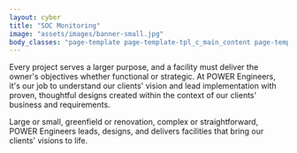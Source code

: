 ```yaml
---
layout: cyber
title: "SOC Monitoring"
image: "assets/images/banner-small.jpg"
body_classes: "page-template page-template-tpl_c_main_content page-template-tpl_c_main_content-php page page-id-186 page-parent page-child parent-pageid-10"
---
```


Every project serves a larger purpose, and a facility must deliver the owner's objectives whether functional or strategic. At POWER Engineers, it's our job to understand our clients' vision and lead implementation with proven, thoughtful designs created within the context of our clients' business and requirements.

Large or small, greenfield or renovation, complex or straightforward, POWER Engineers leads, designs, and delivers facilities that bring our clients' visions to life.